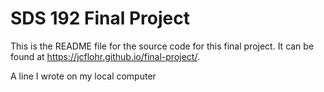# SDS 192 Final Project

This is the README file for the source code for this final project. It can be found at <https://jcflohr.github.io/final-project/>.  

A line I wrote on my local computer
